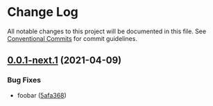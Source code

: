# Change Log

All notable changes to this project will be documented in this file.
See [Conventional Commits](https://conventionalcommits.org) for commit guidelines.

## [0.0.1-next.1](https://github.com/generic-mmo/server/compare/v0.0.1-next.0...v0.0.1-next.1) (2021-04-09)


### Bug Fixes

* foobar ([5afa368](https://github.com/generic-mmo/server/commit/5afa3685b69d4dfa21880b81a4e51ad2ce38ae8e))
